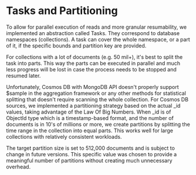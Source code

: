 # Tasks and Partitioning

To allow for parallel execution of reads and more granular resumability, we implemented an abstraction called Tasks. They correspond to database namespaces (collections). A task can cover the whole namespace, or a part of it, if the specific bounds and partition key are provided.

For collections with a lot of documents (e.g. 50 mil+), it's best to split the task into parts. This way the parts can be executed in parallel and much less progress will be lost in case the process needs to be stopped and resumed later.

Unfortunately, Cosmos DB with MongoDB API doesn't properly support $sample in the aggregation framework or any other methods for statistical splitting that doesn't require scanning the whole collection. For Cosmos DB sources, we implemented a partitioning strategy based on the actual _id values, taking advantage of the Law Of Big Numbers. When _id is of ObjectId type which is a timestamp-based format, and the number of documents is in 10's of millions or more, we create partitions by splitting the time range in the collection into equal parts. This works well for large collections with relatively consistent workloads.

The target partition size is set to 512,000 documents and is subject to change in future versions. This specific value was chosen to provide a meaningful number of partitions without creating much unnecessary overhead.
